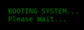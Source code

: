 <html lang="en">
<head>
    <meta charset="UTF-8">
    <meta name="viewport" content="width=device-width, initial-scale=1.0">
    <title>MSU Research Terminal</title>
    <style>
        body { background-color: black; color: green; font-family: monospace; padding: 20px; }
        #terminal { white-space: pre-wrap; }
        #input { background: black; color: green; border: none; font-family: monospace; width: 100%; }
        #boot-screen { position: fixed; top: 0; left: 0; width: 100%; height: 100%; background: black; color: green; font-family: monospace; display: flex; align-items: center; justify-content: center; flex-direction: column; }
    </style>
</head>
<body>
    <div id="boot-screen">BOOTING SYSTEM...<br>Please Wait...</div>
    <div id="terminal" style="display:none;"></div>
    <input type="text" id="input" autofocus placeholder="Enter username..." style="display:none;">
    
    <script>
        const books = {
            "Tale of Two Cities": "It was the best of times, it was the worst of times, it was the age of wisdom...",
            "Moby Dick": "Call me Ishmael. Some years ago—never mind how long precisely—having little or no money in my purse...",
            "War and Peace": "Well, Prince, so Genoa and Lucca are now just family estates of the Buonapartes...",
            "1984": "It was a bright cold day in April, and the clocks were striking thirteen...",
            "Fahrenheit 451": "It was a pleasure to burn. It was a special pleasure to see things eaten, to see things blackened and changed..."
        };
        
        let stage = 0;
        let username = "";
        let password = "";
        
        setTimeout(() => {
            document.getElementById("boot-screen").style.display = "none";
            document.getElementById("terminal").style.display = "block";
            document.getElementById("input").style.display = "block";
            document.getElementById("terminal").innerText = "Enter username:";
        }, 3000);
        
        document.getElementById("input").addEventListener("keypress", function(event) {
            if (event.key === "Enter") {
                let userInput = this.value.trim();
                this.value = "";
                
                if (stage === 0) {
                    if (userInput === "Halloway") {
                        username = userInput;
                        stage++;
                        document.getElementById("terminal").innerText += "\nUsername accepted. Enter password:";
                    } else {
                        document.getElementById("terminal").innerText += "\nACCESS DENIED. Try again.";
                    }
                } else if (stage === 1) {
                    if (userInput === "EvilArch1987") {
                        password = userInput;
                        stage++;
                        document.getElementById("terminal").innerText += "\nACCESS GRANTED. Type the name of a book to retrieve its passage:";
                    } else {
                        document.getElementById("terminal").innerText += "\nACCESS DENIED. Try again.";
                    }
                } else if (stage === 2) {
                    if (books[userInput]) {
                        document.getElementById("terminal").innerText += `\nRetrieving passage from '${userInput}':\n${books[userInput]}`;
                    } else {
                        document.getElementById("terminal").innerText += "\nBook not found. Try another title.";
                    }
                }
            }
        });
    </script>
</body>
</html>
